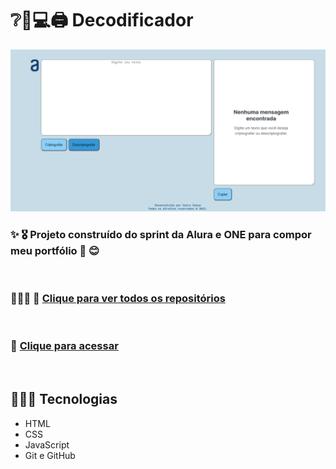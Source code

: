 # ❔🔎💻🖨️ Decodificador

![miniatura da página](./geice-sousa.github.io_decodificador_.png)

### ✨ 🎖️ Projeto construído do sprint da Alura e ONE para compor meu portfólio 🌺 😊

<br>

### 👩🏾‍💼 💼 [Clique para ver todos os repositórios](https://github.com/Geice-Sousa?tab=repositories)

<br>

### 🎯 [Clique para acessar]("https://geice-sousa.github.io/decodificador/")

<br>

## 👩🏾‍💻 Tecnologias
- HTML
- CSS
- JavaScript
- Git e GitHub